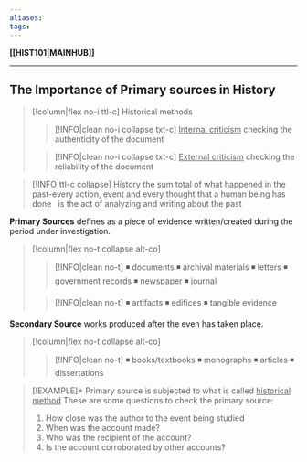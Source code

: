 ```yaml
---
aliases:
tags:
---
```

**[[HIST101|MAINHUB]]**

---
## The Importance of Primary sources in History
>[!column|flex no-i ttl-c] Historical methods
>>[!INFO|clean no-i collapse txt-c] <u>Internal criticism</u>
>> checking the authenticity of the document
>
>>[!INFO|clean no-i collapse txt-c] <u>External criticism</u>
>> checking the reliability of the document

>[!INFO|ttl-c collapse] History
> the sum total of what happened in the past-every action, event and every thought that a human being has done
> &nbsp;
> is the act of analyzing and writing about the past

**Primary Sources**
defines as a piece of evidence written/created during the period under investigation.
>[!column|flex no-t collapse alt-co]
>>[!INFO|clean no-t]
>> ◾ documents
>> ◾ archival materials
>> ◾ letters
>> ◾ government records
>> ◾ newspaper
>> ◾ journal
>
>>[!INFO|clean no-t]
>> ◾ artifacts
>> ◾ edifices
>> ◾ tangible evidence

**Secondary Source**
works produced after the even has taken place.
>[!column|flex no-t collapse alt-co]
>>[!INFO|clean no-t]
>> ◾ books/textbooks
>> ◾ monographs
>> ◾ articles
>> ◾ dissertations

>[!EXAMPLE]+ Primary source is subjected to what is called <u>historical method</u>
> These are some questions to check the primary source:
>1. How close was the author to the event being studied
>2. When was the account made?
>3. Who was the recipient of the account?
>4. Is the account corroborated by other accounts?
